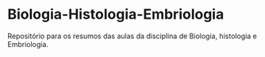 # Biologia-Histologia-Embriologia
Repositório para os resumos das aulas da disciplina de Biologia, histologia e Embriologia.








